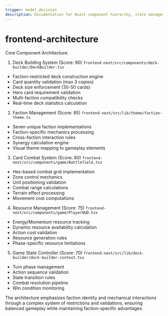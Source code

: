 ```yaml
---
trigger: model_decision
description: Documentation for React component hierarchy, state management, and UI/UX implementation for card game interface
---
```


# frontend-architecture

Core Component Architecture:

1. Deck Building System (Score: 90)
`frontend-next/src/components/deck-builder/DeckBuilder.tsx`
- Faction-restricted deck construction engine
- Card quantity validation (max 3 copies)
- Deck size enforcement (30-50 cards)
- Hero card requirement validation
- Multi-faction compatibility checks
- Real-time deck statistics calculation

2. Faction Management (Score: 85)
`frontend-next/src/lib/theme/faction-theme.ts`
- Seven unique faction implementations
- Faction-specific mechanics processing
- Cross-faction interaction rules
- Synergy calculation engine
- Visual theme mapping to gameplay elements

3. Card Combat System (Score: 80) 
`frontend-next/src/components/game/Battlefield.tsx`
- Hex-based combat grid implementation
- Zone control mechanics
- Unit positioning validation
- Combat range calculations
- Terrain effect processing
- Movement cost computations

4. Resource Management (Score: 75)
`frontend-next/src/components/game/PlayerHUD.tsx`
- Energy/Momentum resource tracking
- Dynamic resource availability calculation
- Action cost validation
- Resource generation rules
- Phase-specific resource limitations

5. Game State Controller (Score: 70)
`frontend-next/src/lib/deck-builder/deck-builder-context.tsx`
- Turn phase management
- Action sequence validation
- State transition rules
- Combat resolution pipeline
- Win condition monitoring

The architecture emphasizes faction identity and mechanical interactions through a complex system of restrictions and validations, ensuring balanced gameplay while maintaining faction-specific advantages.
